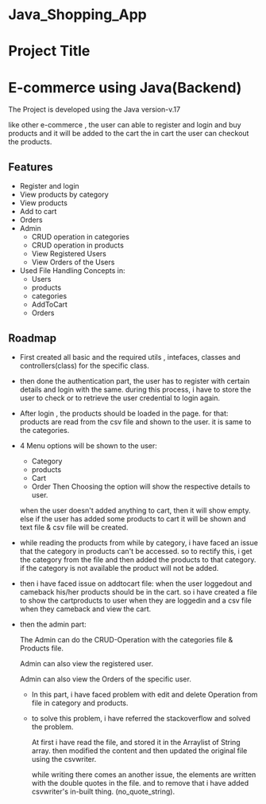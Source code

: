 # Java_Shopping_App

# Project Title

# E-commerce using Java(Backend)
 
The Project is developed using the Java version-v.17
 
 
like other e-commerce , the user can able to register and login and buy products and it will be added to the cart the in cart the user can checkout the products.
 
    
 
## Features
 
- Register and login
- View products by category 
- View products
- Add to cart
- Orders
- Admin
    - CRUD operation in categories 
    - CRUD operation in products 
    - View Registered Users
    - View Orders of the Users
- Used File Handling Concepts in:
    - Users
    - products
    - categories
    - AddToCart 
    - Orders
 
## Roadmap
 
- First created all basic and the required utils , intefaces, classes and controllers(class) for the specific class. 
- then done the authentication part, the user has to register with certain details and login with the same. during this process, i have to store the user to check or to retrieve the user credential to login again.
 
- After login , the products should be loaded in the page. for that: products are read from the csv file and shown to the user. it is same to the categories.
 
- 4 Menu options will be shown to the user:
    - Category
    - products
    - Cart 
    - Order
    Then Choosing the option will show the respective details to user.
 
    when the user doesn't added anything to cart, then it will show empty. else if the user has added some products to cart it will be shown and text file & csv file will be created.
- while reading the products from while by category, i have faced an issue that the category in products can't be accessed. so to rectify this, i get the category from the file and then added the products to that category. if the category is not available the product will not be added.
- then i have faced issue on addtocart file:
    when the user loggedout and cameback his/her products should be in the cart. so i have created a file to show the cartproducts to user when they are loggedin and a csv file when they cameback and view the cart.
 
- then the admin part:
 
    The Admin can do the CRUD-Operation with the categories file & Products file.
 
    Admin can also view the registered user.
 
    Admin can also view the Orders of the specific user.
 
    - In this part, i have faced problem with edit and delete Operation from file in category and products.
 
    - to solve this problem, i have referred the stackoverflow and solved the problem.
 
        At first i have read the file, and stored it in the Arraylist of String array. then modified the content and then updated the original file using the csvwriter.
 
        while writing there comes an another issue, the elements are written with the double quotes in the file. and to remove that i have added csvwriter's in-built thing. (no_quote_string).

